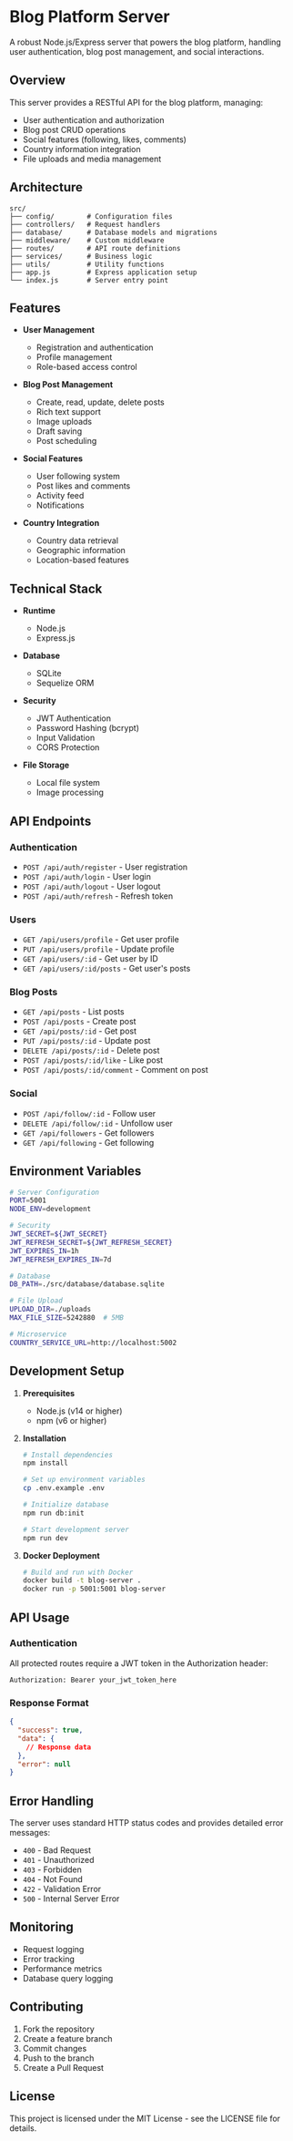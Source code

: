 # Blog Platform Server

A robust Node.js/Express server that powers the blog platform, handling user authentication, blog post management, and social interactions.

## Overview

This server provides a RESTful API for the blog platform, managing:
- User authentication and authorization
- Blog post CRUD operations
- Social features (following, likes, comments)
- Country information integration
- File uploads and media management

## Architecture

```
src/
├── config/        # Configuration files
├── controllers/   # Request handlers
├── database/      # Database models and migrations
├── middleware/    # Custom middleware
├── routes/        # API route definitions
├── services/      # Business logic
├── utils/         # Utility functions
├── app.js         # Express application setup
└── index.js       # Server entry point
```

## Features

- **User Management**
  - Registration and authentication
  - Profile management
  - Role-based access control

- **Blog Post Management**
  - Create, read, update, delete posts
  - Rich text support
  - Image uploads
  - Draft saving
  - Post scheduling

- **Social Features**
  - User following system
  - Post likes and comments
  - Activity feed
  - Notifications

- **Country Integration**
  - Country data retrieval
  - Geographic information
  - Location-based features

## Technical Stack

- **Runtime**
  - Node.js
  - Express.js

- **Database**
  - SQLite
  - Sequelize ORM

- **Security**
  - JWT Authentication
  - Password Hashing (bcrypt)
  - Input Validation
  - CORS Protection

- **File Storage**
  - Local file system
  - Image processing

## API Endpoints

### Authentication
- `POST /api/auth/register` - User registration
- `POST /api/auth/login` - User login
- `POST /api/auth/logout` - User logout
- `POST /api/auth/refresh` - Refresh token

### Users
- `GET /api/users/profile` - Get user profile
- `PUT /api/users/profile` - Update profile
- `GET /api/users/:id` - Get user by ID
- `GET /api/users/:id/posts` - Get user's posts

### Blog Posts
- `GET /api/posts` - List posts
- `POST /api/posts` - Create post
- `GET /api/posts/:id` - Get post
- `PUT /api/posts/:id` - Update post
- `DELETE /api/posts/:id` - Delete post
- `POST /api/posts/:id/like` - Like post
- `POST /api/posts/:id/comment` - Comment on post

### Social
- `POST /api/follow/:id` - Follow user
- `DELETE /api/follow/:id` - Unfollow user
- `GET /api/followers` - Get followers
- `GET /api/following` - Get following

## Environment Variables

```bash
# Server Configuration
PORT=5001
NODE_ENV=development

# Security
JWT_SECRET=${JWT_SECRET}
JWT_REFRESH_SECRET=${JWT_REFRESH_SECRET}
JWT_EXPIRES_IN=1h
JWT_REFRESH_EXPIRES_IN=7d

# Database
DB_PATH=./src/database/database.sqlite

# File Upload
UPLOAD_DIR=./uploads
MAX_FILE_SIZE=5242880  # 5MB

# Microservice
COUNTRY_SERVICE_URL=http://localhost:5002
```

## Development Setup

1. **Prerequisites**
   - Node.js (v14 or higher)
   - npm (v6 or higher)

2. **Installation**
   ```bash
   # Install dependencies
   npm install

   # Set up environment variables
   cp .env.example .env

   # Initialize database
   npm run db:init

   # Start development server
   npm run dev
   ```

3. **Docker Deployment**
   ```bash
   # Build and run with Docker
   docker build -t blog-server .
   docker run -p 5001:5001 blog-server
   ```

## API Usage

### Authentication
All protected routes require a JWT token in the Authorization header:
```
Authorization: Bearer your_jwt_token_here
```

### Response Format
```json
{
  "success": true,
  "data": {
    // Response data
  },
  "error": null
}
```

## Error Handling

The server uses standard HTTP status codes and provides detailed error messages:

- `400` - Bad Request
- `401` - Unauthorized
- `403` - Forbidden
- `404` - Not Found
- `422` - Validation Error
- `500` - Internal Server Error

## Monitoring

- Request logging
- Error tracking
- Performance metrics
- Database query logging

## Contributing

1. Fork the repository
2. Create a feature branch
3. Commit changes
4. Push to the branch
5. Create a Pull Request

## License

This project is licensed under the MIT License - see the LICENSE file for details. 